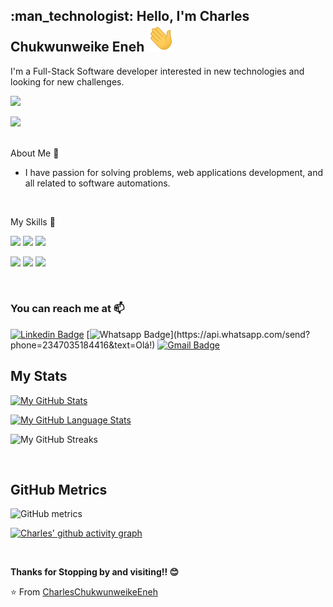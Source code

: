 <h2>:man_technologist:   Hello, I'm Charles Chukwunweike Eneh <img  src="https://raw.githubusercontent.com/ABSphreak/ABSphreak/master/gifs/Hi.gif" width="45px"></h2>

I'm a Full-Stack Software developer interested in new technologies and looking for new challenges.

<img src="https://img.shields.io/badge/Charles%20Chukwunweike%20Eneh-is%20Available for a Remote Work-greenyellow" />

![](https://komarev.com/ghpvc/?username=charlyeneh)

<br />
About Me 📄

- I have passion for solving problems, web applications development, and all related to software automations.
<br />

My Skills 📖
<br />
<div>
  <img src = "https://img.shields.io/badge/-HTML5-E34F26?style=flat&logo=html5&logoColor=white">
  <img src = "https://img.shields.io/badge/-CSS3-1572B6?style=flat&logo=css3&logoColor=white">
<!--   <img src="https://img.shields.io/badge/-JavaScript-eed718?style=flat&logo=javascript&logoColor=ffffff"> -->
  <img src="https://badgen.net/badge/icon/git?icon=git&label">  
</div>


![](https://img.shields.io/badge/Code-JavaScript-informational?style=flat&logo=JavaScript&logoColor=white&color=f3b745)
![](https://img.shields.io/badge/Code-React-informational?style=flat&logo=react&logoColor=white&color=#61dafb)
![](https://img.shields.io/badge/Code-NodeJs-informational?style=flat&logo=NodeJs&logoColor=white&color=#3c873a)

<br />
<h3> You can reach me at 📫 </h3>

[![Linkedin Badge](https://img.shields.io/badge/-LinkedIn-blue?style=flat-square&logo=Linkedin&logoColor=white&link=https://www.linkedin.com/in/charles-chukwunweike-eneh-5345a2147)](https://www.linkedin.com/in/charles-chukwunweike-eneh-5345a2147/)
[![Whatsapp Badge](https://img.shields.io/badge/-Whatsapp-4CA143?style=flat-square&labelColor=4CA143&logo=whatsapp&logoColor=white&link=https://api.whatsapp.com/send?phone=2347035184416&text=Olá!)](https://api.whatsapp.com/send?phone=2347035184416&text=Olá!)
[![Gmail Badge](https://img.shields.io/badge/-Gmail-c14438?style=flat-square&logo=Gmail&logoColor=white&link=mailto:charleschukwunweikeeneh@gmail.com)](mailto:charleschukwunweikeeneh@gmail.com)





 ## My Stats

[![My GitHub Stats](https://github-readme-stats.vercel.app/api/?username=charlyeneh&count_private=true&theme=buefy&showicons=true)](https://github-readme-stats.vercel.app/api/?username=charlyeneh&count_private=true&theme=buefy&showicons=true)

[![My GitHub Language Stats](https://github-readme-stats.vercel.app/api/top-langs/?username=charlyeneh&langs_count=5&theme=buefy)](https://github-readme-stats.vercel.app/api/top-langs/?username=charlyeneh&langs_count=5&theme=buefy)

![My GitHub Streaks](https://github-readme-streak-stats.herokuapp.com/?user=charlyeneh)

<br />

## GitHub Metrics

![GitHub metrics](https://metrics.lecoq.io/charlyeneh)

[![Charles' github activity graph](https://activity-graph.herokuapp.com/graph?username=charlyeneh&theme=dracula)](https://github.com/charlyeneh/github-readme-activity-graph)

<br/>


**Thanks for Stopping by and visiting!! 😊**

<p align="center">
  
⭐️ From [CharlesChukwunweikeEneh](https://github.com/Charlyeneh)


</p>
